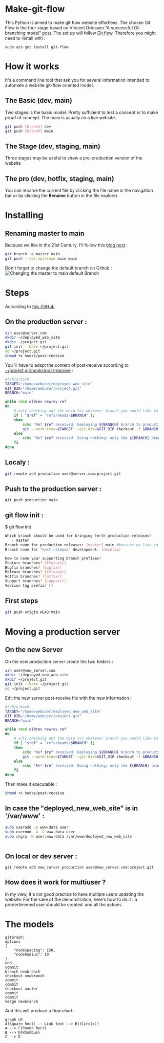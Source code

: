 # Make-git-flow

This Python is aimed to make git flow website effortless. The chosen Git Flow is the four stage based on Vincent Driessen "A successful Git branching model"   [post](https://nvie.com/posts/a-successful-git-branching-model/).
The set up will follow [Git flow](https://danielkummer.github.io/git-flow-cheatsheet/index.fr_FR.html). Therefore you might need to install with : 
```
sudo apt-get install git-flow 
```

# How it works

It's a command line tool that ask you for several information intended to automate a website git-flow oriented model.


## The Basic (dev, main)

Two stages is the basic model. Pretty sufficient to test a concept or to make proof of concept. The main is usually on a live website. 
```BASH
git push [branch] dev
git push [branch] main
```

## The Stage (dev, staging, main)

Three stages may be useful to show a pre-production version of the website

## The pro (dev, hotfix, staging, main)

You can rename the current file by clicking the file name in the navigation bar or by clicking the **Rename** button in the file explorer.


# Installing

## Renaming master to main
Because we live in the 21st Century, I'll follow this [blog post](http://www.kapwing.com/blog/how-to-rename-your-master-branch-to-main-in-git/) :

```BASH
git branch -m master main
git push --set-upstream main main
```
Don't forget to change the default branch on Github : 
![Changing the master to main default Branch](http://i.imgur.com/BeLHq7w.png)

# Steps
According to [this GitHub](https://gist.github.com/noelboss/3fe13927025b89757f8fb12e9066f2fa)
## On the production server :

```BASH
ssh user@server.com
mkdir ~/deployed_web_site
mkdir ~/project.git
git init --bare ~/project.git
cd ~/project.git
chmod +x hooks/post-receive
```

You 'll have to adapt the content of post-receive according to [~/project.git/hooks/post-receive](https://gist.github.com/noelboss/3fe13927025b89757f8fb12e9066f2fa#file-post-receive) :
```BASH
#!/bin/bash
TARGET="/home/webuser/deployed_web_site"
GIT_DIR="/home/webuser/project.git"
BRANCH="main"

while read oldrev newrev ref
do
	# only checking out the main (or whatever branch you would like to deploy)
	if [ "$ref" = "refs/heads/$BRANCH" ];
	then
		echo "Ref $ref received. Deploying ${BRANCH} branch to production..."
		git --work-tree=$TARGET --git-dir=$GIT_DIR checkout -f $BRANCH
	else
		echo "Ref $ref received. Doing nothing: only the ${BRANCH} branch may be deployed on this server."
	fi
done
```

## Localy :
```BASH
git remote add production user@server.com:project.git
```

## Push to the production server :
```
git push production main
```


## git flow init :
$ git flow init
```BASH
Which branch should be used for bringing forth production releases?
   - master
Branch name for production releases: [master] main #because we live in the 21st century
Branch name for "next release" development: [develop] 

How to name your supporting branch prefixes?
Feature branches? [feature/] 
Bugfix branches? [bugfix/]
Release branches? [release/] 
Hotfix branches? [hotfix/]
Support branches? [support/] 
Version tag prefix? [] 
```

## First steps
```BASH
git push origin HEAD:main
```


# Moving a production server
## On the new Server
On the new production server create the two folders : 

```BASH
ssh user@new_server.com
mkdir ~/deployed_new_web_site
mkdir ~/project.git
git init --bare ~/project.git
cd ~/project.git
```
Edit the new server post-receive file with the new information :

```BASH
#!/bin/bash
TARGET="/home/webuser/deployed_new_web_site"
GIT_DIR="/home/webuser/project.git"
BRANCH="main"

while read oldrev newrev ref
do
	# only checking out the main (or whatever branch you would like to deploy)
	if [ "$ref" = "refs/heads/$BRANCH" ];
	then
		echo "Ref $ref received. Deploying ${BRANCH} branch to production..."
		git --work-tree=$TARGET --git-dir=$GIT_DIR checkout -f $BRANCH
	else
		echo "Ref $ref received. Doing nothing: only the ${BRANCH} branch may be deployed on this server."
	fi
done
```
Then make it executable :

```BASH
chmod +x hooks/post-receive
```
## In case the "deployed_new_web_site" is in '/var/www' : 
```BASH
sudo useradd -g www-data user
sudo usermod -a -G www-data user
sudo chgrp -R user:www-data /var/www/deployed_new_web_site
 
```



## On local or dev server :
```
git remote add new_server_production user@new_server.com:project.git
```


## How does it work for multiuser ? 
In my view, It's not good practice to have multiple users updating the website. For the sake of the demonstration, here's how to do it :
a predertimened user should be created. and all the actions 

# The models
```mermaid
gitGraph:
options
{
    "nodeSpacing": 150,
    "nodeRadius": 10
}
end
commit
branch newbranch
checkout newbranch
commit
commit
checkout master
commit
commit
merge newbranch
```
And this will produce a flow chart:

```mermaid
graph LR
A[Square Rect] -- Link text --> B((Circle))
A --> C(Round Rect)
B --> D{Rhombus}
C --> D
```

